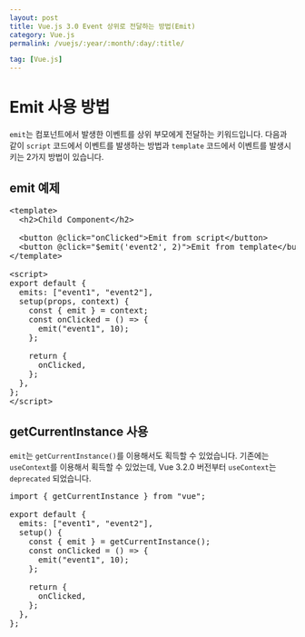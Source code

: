```yaml
---
layout: post
title: Vue.js 3.0 Event 상위로 전달하는 방법(Emit)
category: Vue.js
permalink: /vuejs/:year/:month/:day/:title/

tag: [Vue.js]
---
```

# Emit 사용 방법

`emit`는 컴포넌트에서 발생한 이벤트를 상위 부모에게 전달하는 키워드입니다.
다음과 같이 `script` 코드에서 이벤트를 발생하는 방법과 `template` 코드에서 이벤트를 발생시키는 2가지 방법이 있습니다.

## emit 예제

<pre class="prettyprint">
&lt;template&gt;
  &lt;h2&gt;Child Component&lt;/h2&gt;

  &lt;button @click="onClicked"&gt;Emit from script&lt;/button&gt;
  &lt;button @click="$emit('event2', 2)"&gt;Emit from template&lt;/button&gt;
&lt;/template&gt;

&lt;script&gt;
export default {
  emits: ["event1", "event2"],
  setup(props, context) {
    const { emit } = context;
    const onClicked = () => {
      emit("event1", 10);
    };

    return {
      onClicked,
    };
  },
};
&lt;/script&gt;
</pre>

## getCurrentInstance 사용

`emit`는 `getCurrentInstance()`를 이용해서도 획득할 수 있었습니다. 기존에는 `useContext`를 이용해서 획득할 수 있었는데, Vue 3.2.0 버전부터 `useContext`는 `deprecated` 되었습니다.

<pre class="prettyprint">
import { getCurrentInstance } from "vue";

export default {
  emits: ["event1", "event2"],
  setup() {
    const { emit } = getCurrentInstance();
    const onClicked = () => {
      emit("event1", 10);
    };

    return {
      onClicked,
    };
  },
};
</pre>